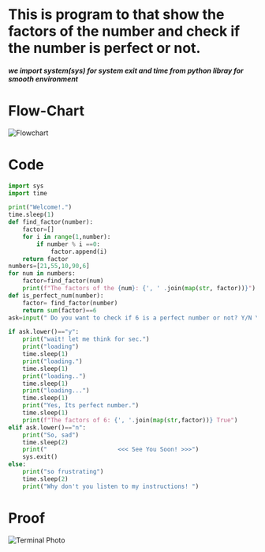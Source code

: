 # This is program to that show the factors of the number and check if the number is perfect or not.
##### we import system(sys) for system exit and time from python libray for smooth environment

# Flow-Chart

![Flowchart](https://github.com/user-attachments/assets/bef7bb7a-c24c-4327-bdd2-6a8682b78406)


# Code

```.py
import sys
import time

print("Welcome!.")
time.sleep(1)
def find_factor(number):
    factor=[]
    for i in range(1,number):
        if number % i ==0:
            factor.append(i)
    return factor
numbers=[21,55,10,90,6]
for num in numbers:
    factor=find_factor(num)
    print(f"The factors of the {num}: {', ' .join(map(str, factor))}")
def is_perfect_num(number):
    factor= find_factor(number)
    return sum(factor)==6
ask=input(" Do you want to check if 6 is a perfect number or not? Y/N \n>>>")

if ask.lower()=="y":
    print("wait! let me think for sec.")
    print("loading")
    time.sleep(1)
    print("loading.")
    time.sleep(1)
    print("loading..")
    time.sleep(1)
    print("loading...")
    time.sleep(1)
    print("Yes, Its perfect number.")
    time.sleep(1)
    print(f"The factors of 6: {', '.join(map(str,factor))} True")
elif ask.lower()=="n":
    print("So, sad")
    time.sleep(2)
    print("                    <<< See You Soon! >>>")
    sys.exit()
else:
    print("so frustrating")
    time.sleep(2)
    print("Why don't you listen to my instructions! ")
```
# Proof  
![Terminal Photo](https://github.com/user-attachments/assets/c8c87df1-257a-466b-83fe-7b1796c056d0)

















